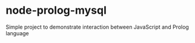 # node-prolog-mysql
Simple project to demonstrate interaction between JavaScript and Prolog language
